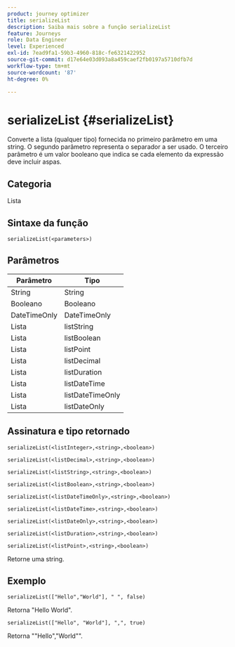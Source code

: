 ```yaml
---
product: journey optimizer
title: serializeList
description: Saiba mais sobre a função serializeList
feature: Journeys
role: Data Engineer
level: Experienced
exl-id: 7ead9fa1-59b3-4960-818c-fe6321422952
source-git-commit: d17e64e03d093a8a459caef2fb0197a5710dfb7d
workflow-type: tm+mt
source-wordcount: '87'
ht-degree: 0%

---
```


# serializeList {#serializeList}

Converte a lista (qualquer tipo) fornecida no primeiro parâmetro em uma string. O segundo parâmetro representa o separador a ser usado. O terceiro parâmetro é um valor booleano que indica se cada elemento da expressão deve incluir aspas.

## Categoria

Lista

## Sintaxe da função

`serializeList(<parameters>)`

## Parâmetros

| Parâmetro | Tipo |
|-----------|------------------|
| String | String |
| Booleano | Booleano |
| DateTimeOnly | DateTimeOnly |
| Lista | listString |
| Lista | listBoolean |
| Lista | listPoint |
| Lista | listDecimal |
| Lista | listDuration |
| Lista | listDateTime |
| Lista | listDateTimeOnly |
| Lista | listDateOnly |

## Assinatura e tipo retornado

`serializeList(<listInteger>,<string>,<boolean>)`

`serializeList(<listDecimal>,<string>,<boolean>)`

`serializeList(<listString>,<string>,<boolean>)`

`serializeList(<listBoolean>,<string>,<boolean>)`

`serializeList(<listDateTimeOnly>,<string>,<boolean>)`

`serializeList(<listDateTime>,<string>,<boolean>)`

`serializeList(<listDateOnly>,<string>,<boolean>)`

`serializeList(<listDuration>,<string>,<boolean>)`

`serializeList(<listPoint>,<string>,<boolean>)`

Retorne uma string.

## Exemplo

`serializeList(["Hello","World"], " ", false)`

Retorna &quot;Hello World&quot;.

`serializeList(["Hello", "World"], ",", true)`

Retorna &quot;&quot;Hello&quot;,&quot;World&quot;&quot;.
